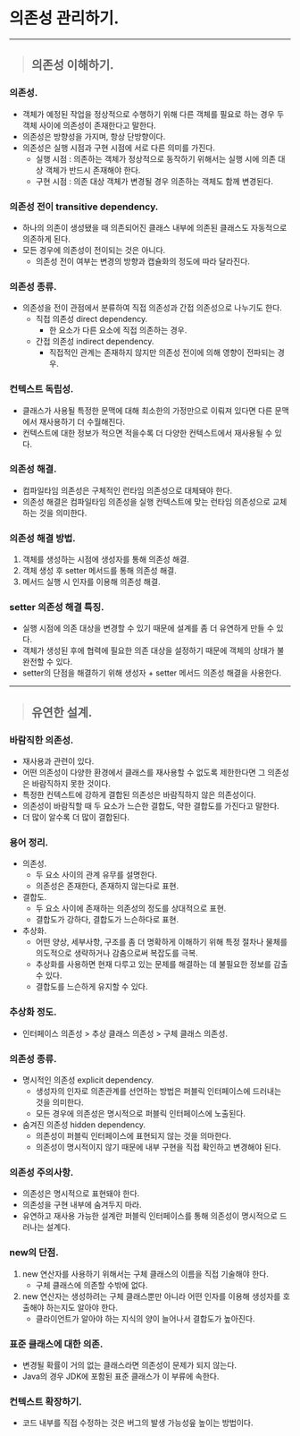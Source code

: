 # 의존성 관리하기.

------------------------------------------------------------------------------------------------------

> ## 의존성 이해하기.

### 의존성.
- 객체가 예정된 작업을 정상적으로 수행하기 위해 다른 객체를 필요로 하는 경우 두 객체 사이에 의존성이 존재한다고 말한다.
- 의존성은 방향성을 가지며, 항상 단방향이다.
- 의존성은 실행 시점과 구현 시점에 서로 다른 의미를 가진다.
  - 실행 시점 : 의존하는 객체가 정상적으로 동작하기 위해서는 실행 시에 의존 대상 객체가 반드시 존재해야 한다.
  - 구현 시점 : 의존 대상 객체가 변경될 경우 의존하는 객체도 함께 변경된다.

### 의존성 전이 transitive dependency.
- 하나의 의존이 생성됐을 때 의존되어진 클래스 내부에 의존된 클래스도 자동적으로 의존하게 된다.
- 모든 경우에 의존성이 전이되는 것은 아니다.
  - 의존성 전이 여부는 변경의 방향과 캡슐화의 정도에 따라 달라진다.

### 의존성 종류.
- 의존성을 전이 관점에서 분류하여 직접 의존성과 간접 의존성으로 나누기도 한다.
  - 직접 의존성 direct dependency.
    - 한 요소가 다른 요소에 직접 의존하는 경우.
  - 간접 의존성 indirect dependency.
    - 직접적인 관계는 존재하지 않지만 의존성 전이에 의해 영향이 전파되는 경우.

### 컨텍스트 독립성.
- 클래스가 사용될 특정한 문맥에 대해 최소한의 가정만으로 이뤄져 있다면 다른 문맥에서 재사용하기 더 수월해진다.
- 컨텍스트에 대한 정보가 적으면 적을수록 더 다양한 컨텍스트에서 재사용될 수 있다.

### 의존성 해결.
- 컴파일타임 의존성은 구체적인 런타임 의존성으로 대체돼야 한다.
- 의존성 해결은 컴파일타임 의존성을 실행 컨텍스트에 맞는 런타임 의존성으로 교체하는 것을 의미한다.

### 의존성 해결 방법.
1. 객체를 생성하는 시점에 생성자를 통해 의존성 해결.
2. 객체 생성 후 setter 메서드를 통해 의존성 해결.
3. 메서드 실행 시 인자를 이용해 의존성 해결.

### setter 의존성 해결 특징.
- 실행 시점에 의존 대상을 변경할 수 있기 때문에 설계를 좀 더 유연하게 만들 수 있다.
- 객체가 생성된 후에 협력에 필요한 의존 대상을 설정하기 때문에 객체의 상태가 불완전할 수 있다.
- setter의 단점을 해결하기 위해 생성자 + setter 메서드 의존성 해결을 사용한다.

------------------------------------------------------------------------------------------------------

> ## 유연한 설계.

### 바람직한 의존성.
- 재사용과 관련이 있다.
- 어떤 의존성이 다양한 환경에서 클래스를 재사용할 수 없도록 제한한다면 그 의존성은 바람직하지 못한 것이다.
- 특정한 컨텍스트에 강하게 결합된 의존성은 바람직하지 않은 의존성이다.
- 의존성이 바람직할 때 두 요소가 느슨한 결합도, 약한 결합도를 가진다고 말한다.
- 더 많이 알수록 더 많이 결합된다.

### 용어 정리.
- 의존성.
  - 두 요소 사이의 관계 유무를 설명한다.
  - 의존성은 존재한다, 존재하지 않는다로 표현.
- 결합도.
  - 두 요소 사이에 존재하는 의존성의 정도를 상대적으로 표현.
  - 결합도가 강하다, 결합도가 느슨하다로 표현.
- 추상화.
  - 어떤 양상, 세부사항, 구조를 좀 더 명확하게 이해하기 위해 특정 절차나 물체를 의도적으로 생략하거나 감춤으로써 복잡도를 극복.
  - 추상화를 사용하면 현재 다루고 있는 문제를 해결하는 데 불필요한 정보를 감출 수 있다.
  - 결합도를 느슨하게 유지할 수 있다.

### 추상화 정도.
- 인터페이스 의존성 > 추상 클래스 의존성 > 구체 클래스 의존성.

### 의존성 종류.
- 명시적인 의존성 explicit dependency.
  - 생성자의 인자로 의존관계를 선언하는 방법은 퍼블릭 인터페이스에 드러내는 것을 의미한다.
  - 모든 경우에 의존성은 명시적으로 퍼블릭 인터페이스에 노출된다.
- 숨겨진 의존성 hidden dependency.
  - 의존성이 퍼블릭 인터페이스에 표현되지 않는 것을 의마한다.
  - 의존성이 명시적이지 않기 때문에 내부 구현을 직접 확인하고 변경해야 된다.

### 의존성 주의사항.
- 의존성은 명시적으로 표현돼야 한다.
- 의존성을 구현 내부에 숨겨두지 마라.
- 유연하고 재사용 가능한 설계란 퍼블릭 인터페이스를 통해 의존성이 명시적으로 드러나는 설계다.

### new의 단점.
1. new 연산자를 사용하기 위해서는 구체 클래스의 이름을 직접 기술해야 한다.
   - 구체 클래스에 의존할 수밖에 없다.
2. new 연산자는 생성하려는 구체 클래스뿐만 아니라 어떤 인자를 이용해 생성자를 호출해야 하는지도 알아야 한다.
   - 클라이언트가 알아야 하는 지식의 양이 늘어나서 결합도가 높아진다.

### 표준 클래스에 대한 의존.
- 변경될 확률이 거의 없는 클래스라면 의존성이 문제가 되지 않는다.
- Java의 경우 JDK에 포함된 표준 클래스가 이 부류에 속한다.

### 컨텍스트 확장하기.
- 코드 내부를 직접 수정하는 것은 버그의 발생 가능성읖 높이는 방법이다.





















